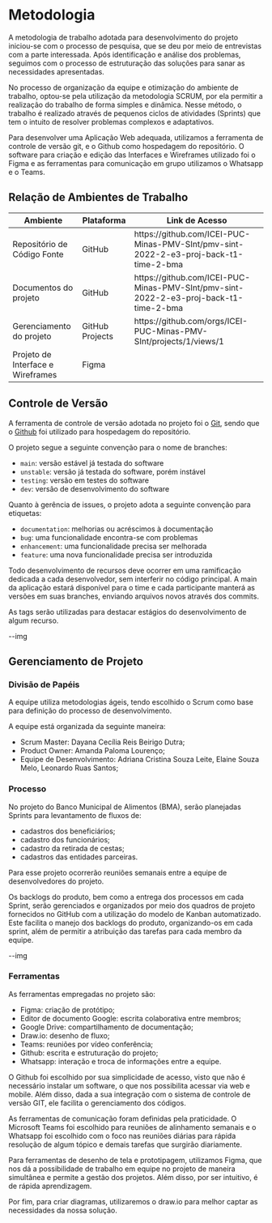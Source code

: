 
# Metodologia

A metodologia de trabalho adotada para desenvolvimento do projeto iniciou-se com o processo de pesquisa, que se deu por meio de entrevistas com a parte interessada. Após identificação e análise dos problemas, seguimos com o processo de estruturação das soluções para sanar as necessidades apresentadas. 

No processo de organização da equipe e otimização do ambiente de trabalho, optou-se pela utilização da metodologia SCRUM, por ela permitir a realização do trabalho de forma simples e dinâmica. Nesse método, o trabalho é realizado através de pequenos ciclos de atividades (Sprints) que tem o intuito de resolver problemas complexos e adaptativos.

Para desenvolver uma Aplicação Web adequada, utilizamos a ferramenta de controle de versão git, e o Github como hospedagem do repositório. O software para criação e edição das Interfaces e Wireframes utilizado foi o Figma e as ferramentas para comunicação em grupo utilizamos o Whatsapp e o Teams. 


## Relação de Ambientes de Trabalho

<table>
 <thead>
  <tr>
   <th>Ambiente</th>
   <th>Plataforma</th>
   <th>Link de Acesso</th>
 </thead>
 <tbody>
  <tr>
   <td>Repositório de Código Fonte</td>
   <td>GitHub</td>
   <td>https://github.com/ICEI-PUC-Minas-PMV-SInt/pmv-sint-2022-2-e3-proj-back-t1-time-2-bma</td>
  </tr>
  <tr>
   <td>Documentos do projeto</td>
   <td>GitHub</td>
   <td>https://github.com/ICEI-PUC-Minas-PMV-SInt/pmv-sint-2022-2-e3-proj-back-t1-time-2-bma</td>
  </tr>
  <tr>
   <td>Gerenciamento do projeto</td>
   <td>GitHub Projects</td>
   <td>https://github.com/orgs/ICEI-PUC-Minas-PMV-SInt/projects/1/views/1</td>
  </tr>
   <tr>
   <td>Projeto de Interface e Wireframes</td>
   <td>Figma</td>
   <td></td>
  </tr>
 </tbody>
 </table>


## Controle de Versão

A ferramenta de controle de versão adotada no projeto foi o
[Git](https://git-scm.com/), sendo que o [Github](https://github.com)
foi utilizado para hospedagem do repositório.

O projeto segue a seguinte convenção para o nome de branches:

- `main`: versão estável já testada do software
- `unstable`: versão já testada do software, porém instável
- `testing`: versão em testes do software
- `dev`: versão de desenvolvimento do software

Quanto à gerência de issues, o projeto adota a seguinte convenção para
etiquetas:

- `documentation`: melhorias ou acréscimos à documentação
- `bug`: uma funcionalidade encontra-se com problemas
- `enhancement`: uma funcionalidade precisa ser melhorada
- `feature`: uma nova funcionalidade precisa ser introduzida

Todo desenvolvimento de recursos deve ocorrer em uma ramificação dedicada a cada desenvolvedor, sem interferir no código principal. A main da aplicação estará disponível para o time e cada participante manterá as versões em suas branches, enviando arquivos novos através dos commits. 

As tags serão utilizadas para destacar estágios do desenvolvimento de algum recurso.

--img


## Gerenciamento de Projeto

### Divisão de Papéis

A equipe utiliza metodologias ágeis, tendo escolhido o Scrum como base para definição do processo de desenvolvimento. 

A equipe está organizada da seguinte maneira:
- Scrum Master: Dayana Cecília Reis Beirigo Dutra;
- Product Owner: Amanda Paloma Lourenço;
- Equipe de Desenvolvimento: Adriana Cristina Souza Leite, Elaine Souza Melo, Leonardo Ruas Santos;


### Processo

No projeto do Banco Municipal de Alimentos (BMA), serão planejadas Sprints para levantamento de fluxos de:
- cadastros dos beneficiários;
- cadastro dos funcionários;
- cadastro da retirada de cestas;
- cadastros das entidades parceiras. 

Para esse projeto ocorrerão reuniões semanais entre a equipe de desenvolvedores do projeto.

Os backlogs do produto, bem como a entrega dos processos em cada Sprint, serão gerenciados e organizados por meio dos quadros de projeto fornecidos no GitHub com a utilização do modelo de Kanban automatizado. Este facilita o manejo dos backlogs do produto, organizando-os em cada sprint, além de permitir a atribuição das tarefas para cada membro da equipe.

--img
 

### Ferramentas

As ferramentas empregadas no projeto são:

- Figma: criação de protótipo;
- Editor de documento Google: escrita colaborativa entre membros;
- Google Drive: compartilhamento de documentação;
- Draw.io: desenho de fluxo;
- Teams: reuniões por vídeo conferência;
- Github: escrita e estruturação do projeto;
- Whatsapp: interação e troca de informações entre a equipe.


O Github foi escolhido por sua simplicidade de acesso, visto que não é necessário instalar um software, o que nos possibilita acessar via web e mobile. Além disso, dada a sua integração com o sistema de controle de versão GIT, ele facilita o gerenciamento dos códigos.

As ferramentas de comunicação foram definidas pela praticidade. O Microsoft Teams foi escolhido para reuniões de alinhamento semanais e o Whatsapp foi escolhido com o foco nas reuniões diárias para rápida resolução de algum tópico e demais tarefas que surgirão diariamente.

Para ferramentas de desenho de tela e prototipagem, utilizamos Figma, que nos dá a possibilidade de trabalho em equipe no projeto de maneira simultânea e permite a gestão dos projetos.  Além disso, por ser intuitivo, é de rápida aprendizagem.

Por fim, para criar diagramas, utilizaremos o draw.io para melhor captar as necessidades da nossa solução.



